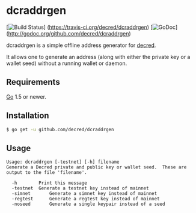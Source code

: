 dcraddrgen
====

[![Build Status](https://travis-ci.org/decred/dcraddrgen.png?branch=master)]
(https://travis-ci.org/decred/dcraddrgen)
[![GoDoc](https://godoc.org/github.com/decred/dcraddrgen?status.png)]
(http://godoc.org/github.com/decred/dcraddrgen)


dcraddrgen is a simple offline address generator for [decred](https://decred.org/).

It allows one to generate an address (along with either the private
key or a wallet seed) without a running wallet or daemon.

## Requirements

[Go](http://golang.org) 1.5 or newer.

## Installation

```bash
$ go get -u github.com/decred/dcraddrgen
```

## Usage

```
Usage: dcraddrgen [-testnet] [-h] filename
Generate a Decred private and public key or wallet seed.  These are output to the file 'filename'.

  -h 		Print this message
  -testnet 	Generate a testnet key instead of mainnet
  -simnet       Generate a simnet key instead of mainnet
  -regtest      Generate a regtest key instead of mainnet
  -noseed       Generate a single keypair instead of a seed
```
